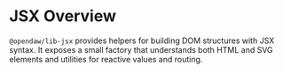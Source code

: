 # JSX Overview

`@opendaw/lib-jsx` provides helpers for building DOM structures with JSX syntax. It exposes a small factory that understands both HTML and SVG elements and utilities for reactive values and routing.
